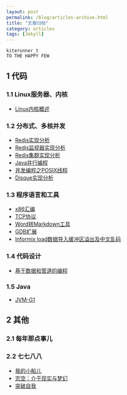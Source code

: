 ```yaml
---
layout: post
permalink: /blog/articles-archive.html
title: "文章归档"
category: articles
tags: [Jekyll]
---
```


    kiterunner_t
    TO THE HAPPY FEW

## 1 代码

### 1.1 Linux服务器、内核

* [Linux内核概述][1]

### 1.2 分布式、多核并发

* [Redis实现分析][2]
* [Redis监视器实现分析][3]
* [Redis集群实现分析][4]
* [Java并行编程][5]
* [并发编程之POSIX线程][6]
* [Disque实现分析][18]

### 1.3 程序语言和工具

* [x86汇编][7]
* [TCP协议][8]
* [Word转Markdown工具][9]
* [GDB扩展][10]
* [Informix load数据导入缓冲区溢出及中文乱码][11]

### 1.4 代码设计

* [基于数据和管道的编程][19]

### 1.5 Java

* [JVM-G1][20]

## 2 其他

### 2.1 每年那点事儿

### 2.2 七七八八

* [我的小船儿][15]
* [恋空：介于现实与梦幻][16]
* [突破自我][17]

[1]: http://kiterunner.cn/blog/linux-kernel-summary.html
[2]: http://kiterunner.cn/blog/redis-implementation.html
[3]: http://kiterunner.cn/blog/redis-sentinel.html
[4]: http://kiterunner.cn/blog/redis-cluster.html
[5]: http://kiterunner.cn/blog/concurrency-java.html
[6]: http://kiterunner.cn/blog/concurrency-pthread.html
[7]: http://kiterunner.cn/blog/asm-x86.html
[8]: http://kiterunner.cn/blog/tcp-protocol.html
[9]: http://kiterunner.cn/blog/2014-word-to-md.html
[10]: http://kiterunner.cn/blog/gdb-extension.html
[11]: http://kiterunner.cn/blog/informix-load-chaos.html
[15]: http://kiterunner.cn/blog/2013-my-boat.html
[16]: http://kiterunner.cn/blog/2013-liankong.html
[17]: http://kiterunner.cn/blog/breakout-yourself.html
[18]: http://kiterunner.cn/blog/disque.html
[19]: http://kiterunner.cn/blog/programming-based-on-data-and-pipe.html
[20]: http://kiterunner.cn/blog/jvm-g1.html
